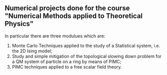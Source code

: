 ## Numerical projects done for the course "Numerical Methods applied to Theoretical Physics"
In particular there are three modulues which are:
1. Monte Carlo Techniques applied to the study of a Statistical system, i.e. the 2D Ising model;
2. Study and simple mitigation of the topological slowing down problem for a QM system of particle on a ring by means of PIMC;
4. PIMC techniques applied to a free scalar field theory.
